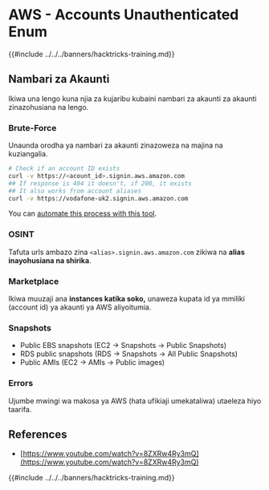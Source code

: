 # AWS - Accounts Unauthenticated Enum

{{#include ../../../banners/hacktricks-training.md}}

## Nambari za Akaunti

Ikiwa una lengo kuna njia za kujaribu kubaini nambari za akaunti za akaunti zinazohusiana na lengo.

### Brute-Force

Unaunda orodha ya nambari za akaunti zinazoweza na majina na kuziangalia.
```bash
# Check if an account ID exists
curl -v https://<acount_id>.signin.aws.amazon.com
## If response is 404 it doesn't, if 200, it exists
## It also works from account aliases
curl -v https://vodafone-uk2.signin.aws.amazon.com
```
You can [automate this process with this tool](https://github.com/dagrz/aws_pwn/blob/master/reconnaissance/validate_accounts.py).

### OSINT

Tafuta urls ambazo zina `<alias>.signin.aws.amazon.com` zikiwa na **alias inayohusiana na shirika**.

### Marketplace

Ikiwa muuzaji ana **instances katika soko,** unaweza kupata id ya mmiliki (account id) ya akaunti ya AWS aliyoitumia.

### Snapshots

- Public EBS snapshots (EC2 -> Snapshots -> Public Snapshots)
- RDS public snapshots (RDS -> Snapshots -> All Public Snapshots)
- Public AMIs (EC2 -> AMIs -> Public images)

### Errors

Ujumbe mwingi wa makosa ya AWS (hata ufikiaji umekataliwa) utaeleza hiyo taarifa.

## References

- [https://www.youtube.com/watch?v=8ZXRw4Ry3mQ](https://www.youtube.com/watch?v=8ZXRw4Ry3mQ)

{{#include ../../../banners/hacktricks-training.md}}
